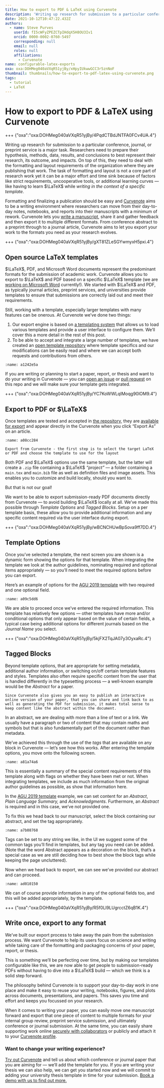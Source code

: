 ```yaml
---
title: How to export to PDF & LaTeX using Curvenote
description: 'Writing up research for submission to a particular conference, journal, or preprint service is a major task. Exporting to a PDF should be easy!'
date: 2021-10-12T10:47:22.432Z
authors:
  - name: Steve Purves
    userId: fI5cWFyZPEZCTpIHdqX5H8OU3Iv1
    orcid: 0000-0002-0760-5497
    corresponding: null
    email: null
    roles: null
    affiliations:
      - Curvenote
name: configurable-latex-exports
oxa: oxa:DOHMeg040aVXqR51yjBy/xHpyIUkwwGCC3r5znNoF
thumbnail: thumbnails/how-to-export-to-pdf-latex-using-curvenote.png
tags:
  - tutorial
  - LaTeX
---
```


# How to export to PDF & LaTeX using Curvenote

+++ {"oxa":"oxa:DOHMeg040aVXqR51yjBy/4PqdCTBdJNTFA0FCv4UA.4"}

Writing up research for submission to a particular conference, journal, or preprint service is a major task. Researchers need to prepare their hypothesis, methods, data, results, and conclusions to best represent their research, its outcome, and impacts. On top of this, they need to deal with the formatting and layout requirements of the organization where they are publishing that work. The task of formatting and layout is not a core part of research work yet it can be a major effort and time sink because of factors like strict requirements, uncooperative tools, or additional learning curves — like having to learn $\LaTeX$ while _writing in the context of a specific template_.

Formatting and finalizing a publication should be easy and [Curvenote](https://curvenote.com/why) aims to be a writing environment where researchers can move from their day-to-day notes, notebooks, and reports into their manuscripts with a minimum of rework. Curvenote lets you [write a manuscript](https://curvenote.com/for/writing), share it and gather feedback and then export it to multiple different formats. From conference abstract to a preprint through to a journal article, Curvenote aims to let you export your work to the formats you need as your research evolves.

+++ {"oxa":"oxa:DOHMeg040aVXqR51yjBy/gXT81ZLeSGYwmyxH5pxi.4"}

## Open source LaTeX templates

$\LaTeX$, PDF, and Microsoft Word documents represent the predominant formats for the submission of academic work. Curvenote allows you to export to $\LaTeX$ and PDF based on a specific $\LaTeX$ template (we are [working on Microsoft Word](https://twitter.com/stevejpurves/status/1442568085156728841) currently!). We started with $\LaTeX$ and PDF, as typically journal articles, preprint services, and universities provide templates to ensure that submissions are correctly laid out and meet their requirements.

Still, working with a template, especially larger templates with many features can be onerous. At Curvenote we’ve done two things:

1. Our export engine is based on [a templating system](https://github.com/curvenote/curvenote-template) that allows us to load various templates and provide a user interface to configure them. We’ll cover this a more detail in the rest of this post.
2. To be able to accept and integrate a large number of templates, we have created an [open template repository](https://github.com/curvenote/templates) where template specifics and our modifications can be easily read and where we can accept both requests and contributions from others.

```{figure} images/DOHMeg040aVXqR51yjBy-I2hAANCRy3zsvxrQ25xY-v1.png
:name: a1242e5a
```

If you are writing or planning to start a paper, report, or thesis and want to do your writing in Curvenote — you can [open an issue](https://github.com/curvenote/templates/issues) or [pull request](https://github.com/curvenote/templates/pulls) on this repo and we will make sure your template gets integrated.

+++ {"oxa":"oxa:DOHMeg040aVXqR51yjBy/YC7KoWWLqIMoqg90lOM9.4"}

## Export to PDF or $\LaTeX$

Once templates are tested and accepted in [the repository,](https://github.com/curvenote/templates) they are [available for export](https://curvenote.com/templates) and appear directly in the Curvenote when you click “Export As” on an article.

```{figure} images/DOHMeg040aVXqR51yjBy-yWfLepiDcUHnK8Lor18w-v4.png
:name: a08cc284

Export from Curvenote - the first step is to select the target LaTeX or PDF and choose the template to use for the layout
```

Both PDF and $\LaTeX$ options use the same template, but the latter will create a `.zip` file containing a $\LaTeX$ _“project”_ — a folder containing a `main.tex` and `main.bib` file as well as definition files and image assets. This enables you to customize and build locally, should you want to.

But that is not our goal!

We want to be able to export submission-ready PDF documents directly from Curvenote — to avoid building $\LaTeX$ locally at all. We’ve made this possible through _Template Options_ and _Tagged Blocks_. Setup on a per template basis, these allow you to provide additional information and any specific content required via the user interface during export.

+++ {"oxa":"oxa:DOHMeg040aVXqR51yjBy/wBCNCHUwBpSova9ff7DD.4"}

## Template Options

Once you’ve selected a template, the next screen you are shown is a dynamic form showing the options for that template. When integrating the template we look at the author guidelines, nominating required and optional items appropriately — so you’ll need to meet the required options before you can export.

Here’s an example of options for the [AGU 2019 template](https://curvenote.com/templates/agu2019) with two required and one optional field.

```{figure} images/DOHMeg040aVXqR51yjBy-yt0BZL4jK2SjXDxV3Msz-v1.mp4
:name: a09c5dd6
```

We are able to proceed once we’ve entered the required information. This template has relatively few options — other templates have more and/or conditional options that only appear based on the value of certain fields, a typical case being additional options for different journals based on the _Journal Name_ you select.

+++ {"oxa":"oxa:DOHMeg040aVXqR51yjBy/5kjFX2TqJA07y3OyxaRc.4"}

## Tagged Blocks

Beyond template options, that are appropriate for setting metadata, additional author information, or switching on/off certain template features and styles. Templates also often require specific content from the user that is handled differently in the typesetting process — a well-known example would be the _Abstract_ for a paper.

```{margin}
Since Curvenote also gives you an easy to publish an interactive online version of your paper, that you can share and link back to as well as generating the PDF for submission, it makes total sense to keep content like the abstract within the document.

```

In an abstract, we are dealing with more than a line of text or a link. We usually have a paragraph or two of content that may contain maths and symbols but that is also fundamentally part of the document rather than metadata.

We’ve achieved this through the use of the _tags_ that are available on any block in Curvenote — let’s see how this works. After entering the template options, you move onto the following screen.

```{figure} images/DOHMeg040aVXqR51yjBy-OxV1wcJfFoid2rbjCNxn-v1.png
:name: a81a74a6
```

This is essentially a summary of the special content requirements of this template along with flags on whether they have been met or not. When integrating templates, we include as much information from the original author guidelines as possible, as show that information here.

In the [AGU 2019 template](https://curvenote.com/templates/agu2019) example, we can set content for an _Abstract_, _Plain Language Summary,_ and _Acknowledgments_. Furthermore, an _Abstract_ is required and in this case, we’ve not provided one.

To fix this we head back to our manuscript, select the block containing our abstract, and set the tag appropriately.

```{figure} images/DOHMeg040aVXqR51yjBy-YKoYsveI091oLgtjF7EO-v1.mp4
:name: a7b08768
```

Tags can be set to any string we like, in the UI we suggest some of the common tags you’ll find in templates, but any tag you need can be added. (Note that the word Abstract appears as a decoration on the block, that’s a special case as we are still deciding how to best show the block tags while keeping the page uncluttered).

Now when we head back to export, we can see we’ve provided our abstract and can proceed.

```{figure} images/DOHMeg040aVXqR51yjBy-HVG2axlvRwbEAfk4gAgl-v1.png
:name: ad010150
```

We can of course provide information in any of the optional fields too, and this will be added appropriately, by the template.

+++ {"oxa":"oxa:DOHMeg040aVXqR51yjBy/R5f0Ll9LUgrcctZ6qB1K.4"}

## Write once, export to any format

We’ve built our export process to take away the pain from the submission process. We want Curvenote to help its users focus on science and writing while taking care of the formatting and packaging concerns of your paper, report, or thesis.

This is something we’ll be perfecting over time, but by making our templates configurable like this, we are now able to get people to submission-ready PDFs without having to dive into a $\LaTeX$ build — which we think is a solid step forward.

The philosophy behind Curvenote is to support your day-to-day work in one place and make it easy to reuse your writing, notebooks, figures, and plots across documents, presentations, and papers. This saves you time and effort and keeps you focussed on your research.

When it comes to writing your paper, you can easily move one manuscript forward and export that one piece of content to multiple formats for your internal group review, preprint service submission, and ultimately conference or journal submission. At the same time, you can easily share supporting work online [securely with collaborators](https://curvenote.com/docs/overview/collaboration) or publicly and attach it to your [Curvenote profile](https://curvenote.com/docs/overview/profile).

### Want to change your writing experience?

[Try out Curvenote](https://curvenote.com/signup) and tell us about which conference or journal paper that you are aiming for — we’ll add the template for you. If you are writing your thesis we can also help, we can get you started now and we will commit to adding your university thesis template in time for your submission. [Book a demo with us to find out more.](https://curvenote.com/demo)
